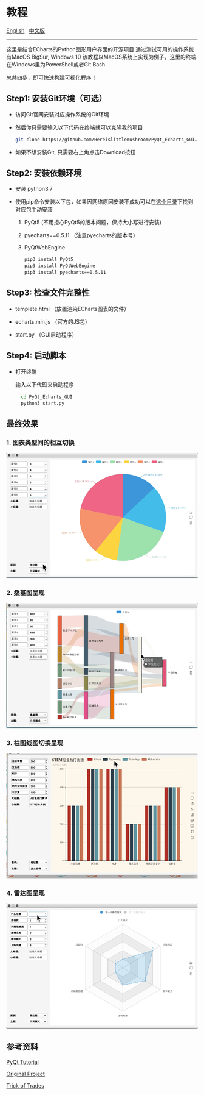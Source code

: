 # 教程

[English](/README.md)   [中文版](/README-CN.md)

---

这里是结合ECharts的Python图形用户界面的开源项目
通过测试可用的操作系统有MacOS BigSur, Windows 10
该教程以MacOS系统上实现为例子，这里的终端在Windows里为PowerShell或者Git Bash

总共四步，即可快速构建可视化程序！

## Step1: 安装Git环境（可选）

- 访问Git官网安装对应操作系统的Git环境

- 然后你只需要输入以下代码在终端就可以克隆我的项目
  
  ```bash
  git clone https://github.com/Hereislittlemushroom/PyQt_Echarts_GUI.git
  ```

- 如果不想安装Git, 只需要右上角点击Download按钮

## Step2: 安装依赖环境

- 安装 python3.7 

- 使用pip命令安装以下包，如果因网络原因安装不成功可以在[这个目录](/site-packages)下找到对应包手动安装
  
  1. PyQt5 (不用担心PyQt5的版本问题，保持大小写进行安装)
  
  2. pyecharts==0.5.11 （注意pyecharts的版本号）
  
  3. PyQtWebEngine
     
     ```bash
     pip3 install PyQt5
     pip3 install PyQtWebEngine
     pip3 install pyecharts==0.5.11
     ```

## Step3: 检查文件完整性

- templete.html （放置渲染ECharts图表的文件）

- echarts.min.js （官方的JS包）

- start.py （GUI启动程序）

## Step4: 启动脚本

- 打开终端
  
  输入以下代码来启动程序
  ```bash
    cd PyQt_Echarts_GUI
    python3 start.py
  ```

## 最终效果

### 1. 图表类型间的相互切换
![效果4](/img/image32.gif)

### 2. 桑基图呈现
![效果3](/img/image34.gif)

### 3. 柱图线图切换呈现
![效果1](/img/image36.gif)

### 4. 雷达图呈现
![效果2](/img/image35.gif)


## 参考资料

[PyQt Tutorial](https://www.cnblogs.com/archisama/p/5442071.html)

[Original Project](https://blog.csdn.net/this_is_id/article/details/86688585)

[Trick of Trades](https://zhidao.baidu.com/question/538702856.html)

